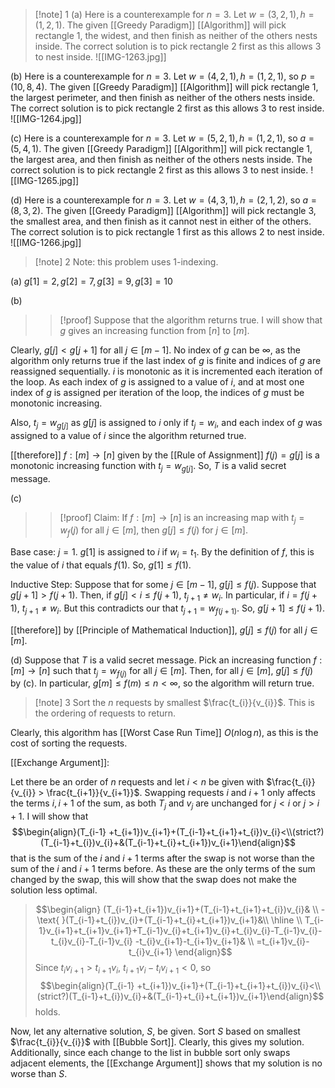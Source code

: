>[!note] 1
(a) Here is a counterexample for $n=3$. Let $w=(3,2,1),h=(1,2,1)$. The given [[Greedy Paradigm]] [[Algorithm]] will pick rectangle $1$, the widest, and then finish as neither of the others nests inside. The correct solution is to pick rectangle $2$ first as this allows $3$ to nest inside.
![[IMG-1263.jpg]]
>
(b) Here is a counterexample for $n=3$. Let $w=(4,2,1),h=(1,2,1)$, so $p=(10,8,4)$. The given [[Greedy Paradigm]] [[Algorithm]] will pick rectangle $1$, the largest perimeter, and then finish as neither of the others nests inside. The correct solution is to pick rectangle $2$ first as this allows $3$ to rest inside. 
![[IMG-1264.jpg]]
>
(c) Here is a counterexample for $n=3$. Let $w=(5,2,1),h=(1,2,1)$, so $a=(5,4,1)$. The given [[Greedy Paradigm]] [[Algorithm]] will pick rectangle $1$, the largest area, and then finish as neither of the others nests inside. The correct solution is to pick rectangle $2$ first as this allows $3$ to nest inside.
![[IMG-1265.jpg]]
>
(d) Here is a counterexample for $n=3$. Let $w=(4,3,1),h=(2,1,2)$, so $a=(8,3,2)$. The given [[Greedy Paradigm]] [[Algorithm]] will pick rectangle $3$, the smallest area, and then finish as it cannot nest in either of the others. The correct solution is to pick rectangle $1$ first as this allows $2$ to nest inside.
![[IMG-1266.jpg]]

>[!note] 2
Note: this problem uses $1$-indexing.
>
(a) $g[1]=2,g[2]=7,g[3]=9,g[3]=10$
>
(b)
>>[!proof]
Suppose that the algorithm returns true. I will show that $g$ gives an increasing function from $[n]$ to $[m]$. 
>>
Clearly, $g[j]<g[j+1]$ for all $j\in[m-1]$. No index of $g$ can be $\infty$, as the algorithm only returns true if the last index of $g$ is finite and indices of $g$ are reassigned sequentially. $i$ is monotonic as it is incremented each iteration of the loop. As each index of $g$ is assigned to a value of $i$, and at most one index of $g$ is assigned per iteration of the loop, the indices of $g$ must be monotonic increasing.
>>
Also, $t_{j}=w_{g[j]}$ as $g[j]$ is assigned to $i$ only if $t_{j}=w_{i}$, and each index of $g$ was assigned to a value of $i$ since the algorithm returned true.
>>
[[therefore]] $f:[m]\rightarrow [n]$ given by the [[Rule of Assignment]] $f(j)=g[j]$ is a monotonic increasing function with $t_{j}=w_{g[j]}$. So, $T$ is a valid secret message.
>
(c) 
>>[!proof]
>Claim: If $f:[m]\rightarrow[n]$ is an increasing map with $t_{j}=w_f(j)$ for all $j\in[m]$, then $g[j]≤f(j)$ for $j\in[m]$. 
>>
Base case: $j=1$.
$g[1]$ is assigned to $i$ if $w_{i}=t_{1}$. By the definition of $f$, this is the value of $i$ that equals $f(1)$. So, $g[1]≤f(1)$.
>>
Inductive Step: Suppose that for some $j\in[m-1]$, $g[j]≤f(j)$.
Suppose that $g[j+1]>f(j+1)$. Then, if $g[j]<i≤f(j+1)$, $t_{j+1}≠w_{i}$. In particular, if $i=f(j+1)$, $t_{j+1}≠w_{i}$. But this contradicts our that $t_{j+1}=w_{f(j+1)}$. So, $g[j+1]≤f(j+1)$.
>>
[[therefore]] by [[Principle of Mathematical Induction]], $g[j]≤f(j)$ for all $j\in[m]$.
>
(d) Suppose that $T$ is a valid secret message. Pick an increasing function $f:[m]\rightarrow[n]$ such that $t_{j}=w_{f(j)}$ for all $j\in[m]$. Then, for all $j\in[m]$, $g[j]≤f(j)$ by (c). In particular, $g[m]≤f(m)≤n<\infty$, so the algorithm will return true.


>[!note] 3
Sort the $n$ requests by smallest $\frac{t_{i}}{v_{i}}$. This is the ordering of requests to return.
>
Clearly, this algorithm has [[Worst Case Run Time]] $O(n\log n)$, as this is the cost of sorting the requests.
>
[[Exchange Argument]]:
>
Let there be an order of $n$ requests and let $i<n$ be given with $\frac{t_{i}}{v_{i}} > \frac{t_{i+1}}{v_{i+1}}$. Swapping requests $i$ and $i+1$ only affects the terms $i,i+1$ of the sum, as both $T_{j}$ and $v_{j}$ are unchanged for $j<i$ or $j>i+1$. I will show that $$\begin{align}(T_{i-1} +t_{i+1})v_{i+1}+(T_{i-1}+t_{i+1}+t_{i})v_{i}<\\(strict?)(T_{i-1}+t_{i})v_{i}+&(T_{i-1}+t_{i}+t_{i+1})v_{i+1}\end{align}$$
that is the sum of the $i$ and $i+1$ terms after the swap is not worse than the sum of the $i$ and $i+1$ terms before. As these are the only terms of the sum changed by the swap, this will show that the swap does not make the solution less optimal.
>
>$$\begin{align}
(T_{i-1}+t_{i+1})v_{i+1}+(T_{i-1}+t_{i+1}+t_{i})v_{i}& \\
-\text{    }(T_{i-1}+t_{i})v_{i}+(T_{i-1}+t_{i}+t_{i+1})v_{i+1}&\\
\hline \\
T_{i-1}v_{i+1}+t_{i+1}v_{i+1}+T_{i-1}v_{i}+t_{i+1}v_{i}+t_{i}v_{i}-T_{i-1}v_{i}-t_{i}v_{i}-T_{i-1}v_{i} -t_{i}v_{i+1}-t_{i+1}v_{i+1}& \\
=t_{i+1}v_{i}-t_{i}v_{i+1}
\end{align}$$
Since $t_{i}v_{i+1}>t_{i+1}v_{i}$, $t_{i+1}v_{i}-t_{i}v_{i+1}<0$, so $$\begin{align}(T_{i-1} +t_{i+1})v_{i+1}+(T_{i-1}+t_{i+1}+t_{i})v_{i}<\\(strict?)(T_{i-1}+t_{i})v_{i}+&(T_{i-1}+t_{i}+t_{i+1})v_{i+1}\end{align}$$holds.
>
Now, let any alternative solution, $S$, be given. Sort $S$ based on smallest $\frac{t_{i}}{v_{i}}$ with [[Bubble Sort]]. Clearly, this gives my solution. Additionally, since each change to the list in bubble sort only swaps adjacent elements, the [[Exchange Argument]] shows that my solution is no worse than $S$.